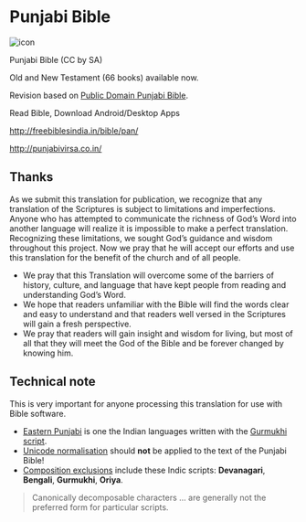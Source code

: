 # Punjabi Bible

![icon](https://github.com/FreeBiblesIndia/Punjabi_Bible/blob/master/icons/icon.png?raw=true)

Punjabi Bible (CC by SA)

Old and New Testament (66 books) available now.

Revision based on [Public Domain Punjabi Bible](https://github.com/tfbf/punjabi_bible_1945).

Read Bible, Download Android/Desktop Apps

http://freebiblesindia.in/bible/pan/

http://punjabivirsa.co.in/

## Thanks
As we submit this translation for publication, we recognize that any translation of the Scriptures is subject to limitations and imperfections. 
Anyone who has attempted to communicate the richness of God’s Word into another language will realize it is impossible to make a perfect translation. 
Recognizing these limitations, we sought God’s guidance and wisdom throughout this project. 
Now we pray that he will accept our efforts and use this translation for the benefit of the church and of all people.

- We pray that this Translation will overcome some of the barriers of history, culture, and language that have kept people from reading and understanding God’s Word. 
- We hope that readers unfamiliar with the Bible will find the words clear and easy to understand and that readers well versed in the Scriptures will gain a fresh perspective.
- We pray that readers will gain insight and wisdom for living, but most of all that they will meet the God of the Bible and be forever changed by knowing him.


## Technical note
This is very important for anyone processing this translation for use with Bible software.

- [Eastern Punjabi](https://en.wikipedia.org/wiki/Eastern_Punjabi) is one the Indian languages written with the [Gurmukhi script](https://en.wikipedia.org/wiki/Gurmukhi_script).
- [Unicode normalisation](https://en.wikipedia.org/wiki/Unicode_equivalence) should **not** be applied to the text of the Punjabi Bible!
- [Composition exclusions](http://www.unicode.org/reports/tr15/#Primary_Exclusion_List_Table) include these Indic scripts: **Devanagari**, **Bengali**, **Gurmukhi**, **Oriya**.
> Canonically decomposable characters ... are generally not the preferred form for particular scripts.
